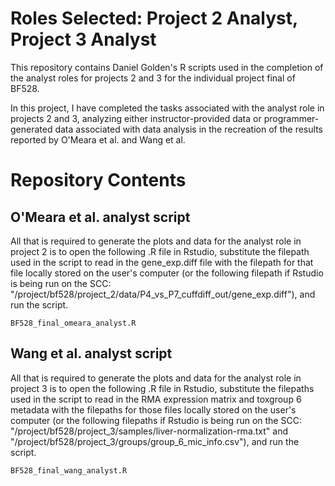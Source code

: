 # Roles Selected: Project 2 Analyst, Project 3 Analyst

This repository contains Daniel Golden's R scripts used in the completion of the analyst roles for projects 2 and 3 for the individual project final of BF528.

In this project, I have completed the tasks associated with the analyst role in projects 2 and 3, analyzing either instructor-provided data or programmer-generated data associated with data analysis in the recreation of the results reported by O'Meara et al. and Wang et al.

# Repository Contents

## O'Meara et al. analyst script
All that is required to generate the plots and data for the analyst role in project 2 is to open the following .R file in Rstudio, substitute the filepath used in the script to read in the gene_exp.diff file with the filepath for that file locally stored on the user's computer (or the following filepath if Rstudio is being run on the SCC: "/project/bf528/project_2/data/P4_vs_P7_cuffdiff_out/gene_exp.diff"), and run the script. 
```
BF528_final_omeara_analyst.R
```

## Wang et al. analyst script
All that is required to generate the plots and data for the analyst role in project 3 is to open the following .R file in Rstudio, substitute the filepaths used in the script to read in the RMA expression matrix and toxgroup 6 metadata with the filepaths for those files locally stored on the user's computer (or the following filepaths if Rstudio is being run on the SCC: "/project/bf528/project_3/samples/liver-normalization-rma.txt" and "/project/bf528/project_3/groups/group_6_mic_info.csv"), and run the script.
```
BF528_final_wang_analyst.R
```
